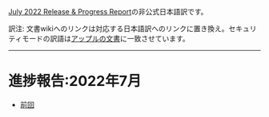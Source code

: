 [July 2022 Release & Progress Report](https://asahilinux.org/2022/07/july-2022-release/)の非公式日本語訳です。

訳注: 文書wikiへのリンクは対応する日本語訳へのリンクに置き換え。セキュリティモードの訳語は[アップルの文書](https://support.apple.com/ja-jp/guide/security/sec7d92dc49f/web)に一致させています。

---
# 進捗報告:2022年7月

- [前回](https://github.com/asfdrwe/asahi-linux-translations/blob/main/PROGRESS202203.md)
